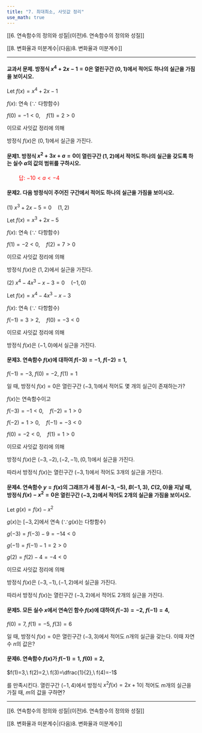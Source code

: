 ```yaml
---
title: "7. 최대최소, 사잇값 정리"
use_math: true
---
```

[[6. 연속함수의 정의와 성질|(이전)6. 연속함수의 정의와 성질]]

[[8. 변화율과 미분계수|(다음)8. 변화율과 미분계수]]

***
#### 교과서 문제. 방정식 $x^4+2x-1=0$은 열린구간 $(0, 1)$에서 적어도 하나의 실근을 가짐을 보이시오.

Let $f(x)=x^4+2x-1$

$f(x)$: 연속 $(\because$ 다항함수)

$f(0)=-1<0,\quad f(1)=2>0$

이므로 사잇값 정리에 의해

방정식 $f(x)$은 $(0, 1)$에서 실근을 가진다.

#### 문제1. 방정식 $x^2+3x+a=0$이 열린구간 $(1, 2)$에서 적어도 하나의 실근을 갖도록 하는 실수 $a$의 값의 범위를 구하시오.
<span style="color: red;">$\qquad$답: $-10<a<-4$</span>

#### 문제2. 다음 방정식이 주어진 구간에서 적어도 하나의 실근을 가짐을 보이시오.

(1) $x^3+2 x-5=0\quad (1, 2)$

Let $f(x)=x^3+2x-5$

$f(x)$: 연속 $(\because$ 다항함수)

$f(1)=-2<0,\quad f(2)=7>0$

이므로 사잇값 정리에 의해

방정식 $f(x)$은 $(1, 2)$에서 실근을 가진다.

(2) $x^4-4 x^3-x-3=0\quad (-1, 0)$

Let $f(x)=x^4-4 x^3-x-3$

$f(x)$: 연속 $(\because$ 다항함수)

$f(-1)=3>2,\quad f(0)=-3<0$

이므로 사잇값 정리에 의해

방정식 $f(x)$은 $(-1, 0)$에서 실근을 가진다.

#### 문제3. 연속함수 $f(x)$에 대하여 $f(-3)=-1,\ f(-2)=1,$

$f(-1)=-3,\ f(0)=-2,\ f(1)=1$

일 때, 방정식 $f(x)=0$은 열린구간 $(-3, 1)$에서 적어도 몇 개의 실근이 존재하는가?

$f(x)$는 연속함수이고

$f(-3)=-1<0,\quad f(-2)=1>0$

$f(-2)=1>0,\quad f(-1)=-3<0$

$f(0)=-2<0,\quad f(1)=1>0$

이므로 사잇값 정리에 의해

방정식 $f(x)$은 $(-3, -2), (-2, -1), (0, 1)$에서 실근을 가진다.

따라서 방정식 $f(x)$는 열린구간 $(-3, 1)$에서 적어도 3개의 실근을 가진다.

#### 문제4. 연속함수 $y=f(x)$의 그래프가 세 점 $A(-3, -5),\ B(-1, 3),\ C(2, 0)$을 지날 때, 방정식 $f(x)-x^2=0$은 열린구간 $(-3, 2)$에서 적어도 2개의 실근을 가짐을 보이시오.

Let $g(x)=f(x)-x^2$

$g(x)$는 $[-3, 2]$에서 연속 ($\because g(x)$는 다항함수)

$g(-3)=f(-3)-9=-14<0$

$g(-1)=f(-1)-1=2>0$

$g(2)=f(2)-4=-4<0$

이므로 사잇값 정리에 의해

방정식 $f(x)$은 $(-3, -1), (-1, 2)$에서 실근을 가진다.

따라서 방정식 $f(x)$는 열린구간 $(-3, 2)$에서 적어도 2개의 실근을 가진다.

#### 문제5. 모든 실수 $x$에서 연속인 함수 $f(x)$에 대하여 $f(-3)=-2,\ f(-1)=4,$

$f(0)=7,\ f(1)=-5,\ f(3)=6$

일 때, 방정식 $f(x)=0$은 열린구간 $(-3, 3)$에서 적어도 $n$개의 실근을 갖는다. 이때 자연수 $n$의 값은?

#### 문제6. 연속함수 $f(x)$가 $f(-1)=1,\ f(0)=2,$

$f(1)=3,\ f(2)=2,\ f(3)=\dfrac{1}{2},\ f(4)=-1$

를 만족시킨다. 열린구간 $(-1, 4)$에서 방정식 $x^2f(x)=2x+1$이 적어도 $m$개의 실근을 가질 때, $m$의 값을 구하면?




***

[[6. 연속함수의 정의와 성질|(이전)6. 연속함수의 정의와 성질]]

[[8. 변화율과 미분계수|(다음)8. 변화율과 미분계수]]